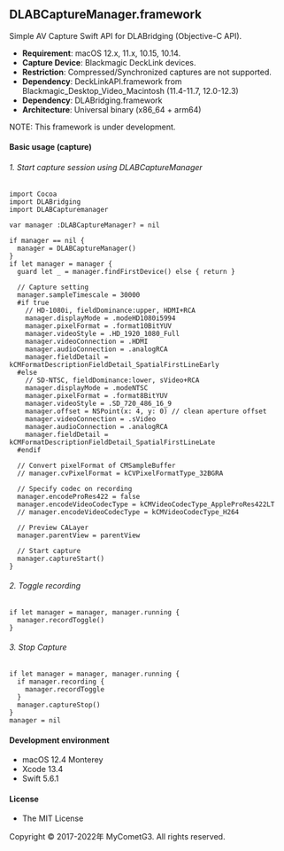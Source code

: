 ## DLABCaptureManager.framework

Simple AV Capture Swift API for DLABridging (Objective-C API).

- __Requirement__: macOS 12.x, 11.x, 10.15, 10.14.
- __Capture Device__: Blackmagic DeckLink devices.
- __Restriction__: Compressed/Synchronized captures are not supported.
- __Dependency__: DeckLinkAPI.framework from Blackmagic_Desktop_Video_Macintosh (11.4-11.7, 12.0-12.3)
- __Dependency__: DLABridging.framework
- __Architecture__: Universal binary (x86_64 + arm64)

NOTE: This framework is under development.

#### Basic usage (capture)

###### 1. Start capture session using DLABCaptureManager
    import Cocoa
    import DLABridging
    import DLABCapturemanager

    var manager :DLABCaptureManager? = nil

    if manager == nil {
      manager = DLABCaptureManager()
    }
    if let manager = manager {
      guard let _ = manager.findFirstDevice() else { return }

      // Capture setting
      manager.sampleTimescale = 30000
      #if true
        // HD-1080i, fieldDominance:upper, HDMI+RCA
        manager.displayMode = .modeHD1080i5994
        manager.pixelFormat = .format10BitYUV
        manager.videoStyle = .HD_1920_1080_Full
        manager.videoConnection = .HDMI
        manager.audioConnection = .analogRCA
        manager.fieldDetail = kCMFormatDescriptionFieldDetail_SpatialFirstLineEarly
      #else
        // SD-NTSC, fieldDominance:lower, sVideo+RCA
        manager.displayMode = .modeNTSC
        manager.pixelFormat = .format8BitYUV
        manager.videoStyle = .SD_720_486_16_9
        manager.offset = NSPoint(x: 4, y: 0) // clean aperture offset
        manager.videoConnection = .sVideo
        manager.audioConnection = .analogRCA
        manager.fieldDetail = kCMFormatDescriptionFieldDetail_SpatialFirstLineLate
      #endif

      // Convert pixelFormat of CMSampleBuffer
      // manager.cvPixelFormat = kCVPixelFormatType_32BGRA

      // Specify codec on recording
      manager.encodeProRes422 = false
      manager.encodeVideoCodecType = kCMVideoCodecType_AppleProRes422LT
      // manager.encodeVideoCodecType = kCMVideoCodecType_H264

      // Preview CALayer
      manager.parentView = parentView

      // Start capture
      manager.captureStart()
    }

###### 2. Toggle recording
    if let manager = manager, manager.running {
      manager.recordToggle()        
    }

###### 3. Stop Capture
    if let manager = manager, manager.running {
      if manager.recording {
        manager.recordToggle
      }
      manager.captureStop()
    }
    manager = nil

#### Development environment
- macOS 12.4 Monterey
- Xcode 13.4
- Swift 5.6.1

#### License
- The MIT License

Copyright © 2017-2022年 MyCometG3. All rights reserved.

